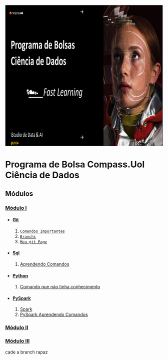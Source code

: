 <div align="center">
  <img src="Img/ImgIlustrativa.png" height=450px width=800px"/>
</div>

# Programa de Bolsa Compass.Uol Ciência de Dados

## Módulos
### [Módulo I](/Modulo%20I%20/)
  * #### [Git](/Modulo%20I/Parte1-Git/)
    1. [`Comandos Importantes`](/Modulo%20I/Parte1-Git/comandosGitFundamentais.md)
    2. [`Branchs`  ](/Modulo%20I/Parte1-Git/branch.md)
    3. [`Meu git Page`](https://kaladabrio2020.github.io/)
  * #### [Sql](/Modulo%20I/Parte2-Sql/)
      1. [Aprendendo Comandos](/Modulo%20I/Parte2-Sql/ComandosImportantes.md)
  * #### [Python](/Modulo%20I/Parte3-Python)
      1. [Comando que não tinha conhecimento](/Modulo%20I/Parte3-Python/comandoQueNaoSabia.ipynb)
  * #### [PySpark](/Modulo%20I/Parte5-Spark/)
      1. [Spark](/Modulo%20I/Parte5-Spark/spark.md)
      2. [PySpark Aprendendo Comandos](/Modulo%20I/Parte5-Spark/AprendendoSpark.ipynb)

### [Módulo II]()
### [Módulo III]()

cade a branch rapaz 
